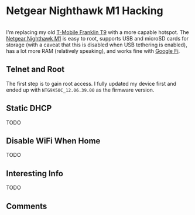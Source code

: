 # Netgear Nighthawk M1 Hacking

```{tags} hacking, hotspot
```

I'm replacing my old [T-Mobile Franklin T9](../../franklin_t9) with a more capable hotspot. The
[Netgear Nighthawk M1](https://www.netgear.com/home/mobile-wifi/hotspots/mr1100/) is easy to root, supports USB and microSD
cards for storage (with a caveat that this is disabled when USB tethering is enabled), has a lot more RAM (relatively
speaking), and works fine with [Google Fi](https://fi.google.com/about).

## Telnet and Root

The first step is to gain root access. I fully updated my device first and ended up with `NTG9X50C_12.06.39.00` as the
firmware version.

## Static DHCP

TODO

## Disable WiFi When Home

TODO

## Interesting Info

TODO

## Comments

```{disqus}
```
